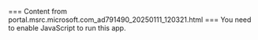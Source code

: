 === Content from portal.msrc.microsoft.com_ad791490_20250111_120321.html ===
You need to enable JavaScript to run this app.

